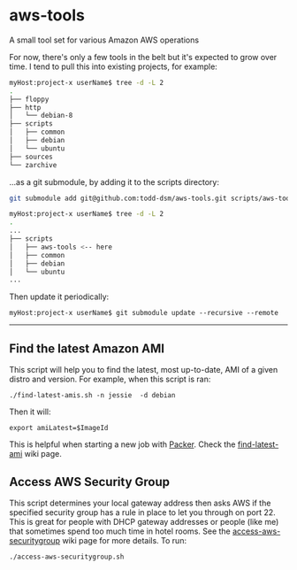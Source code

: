 # aws-tools
A small tool set for various Amazon AWS operations

For now, there's only a few tools in the belt but it's expected to grow over time. I tend to pull this into existing projects, for example:

```bash
myHost:project-x userName$ tree -d -L 2
.
├── floppy
├── http
│   └── debian-8
├── scripts
│   ├── common
│   ├── debian
│   └── ubuntu
├── sources
└── zarchive
```

...as a git submodule, by adding it to the scripts directory:

```bash
git submodule add git@github.com:todd-dsm/aws-tools.git scripts/aws-tools

myHost:project-x userName$ tree -d -L 2
.
...
├── scripts
│   ├── aws-tools <-- here
│   ├── common
│   ├── debian
│   └── ubuntu
...
```

Then update it periodically:

`myHost:project-x userName$ git submodule update --recursive --remote`

***

## Find the latest Amazon AMI
This script will help you to find the latest, most up-to-date, AMI of a given distro and version. For example, when this script is ran:

`./find-latest-amis.sh -n jessie  -d debian`

Then it will:

`export amiLatest=$ImageId`

This is helpful when starting a new job with [Packer]. Check the [find-latest-ami] wiki page.


## Access AWS Security Group
This script determines your local gateway address then asks AWS if the specified security group has a rule in place to let you through on port 22. This is great for people with DHCP gateway addresses or people (like me) that sometimes spend too much time in hotel rooms. See the [access-aws-securitygroup] wiki page for more details. To run:

`./access-aws-securitygroup.sh`



[Packer]:https://www.packer.io/intro/
[find-latest-ami]:https://github.com/todd-dsm/aws-tools/wiki/find-latest-ami
[access-aws-securitygroup]:https://github.com/todd-dsm/aws-tools/wiki/access-aws-securitygroup

